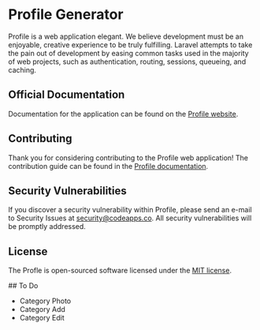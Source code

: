 # Profile Generator

Profile is a web application elegant. We believe development must be an enjoyable, creative experience to be truly fulfilling. Laravel attempts to take the pain out of development by easing common tasks used in the majority of web projects, such as authentication, routing, sessions, queueing, and caching.

## Official Documentation

Documentation for the application can be found on the [Profile website](http://codeapps.co/profile).

## Contributing

Thank you for considering contributing to the Profile web application! The contribution guide can be found in the [Profile documentation](http://codeapps.co/docs/contributions).

## Security Vulnerabilities

If you discover a security vulnerability within Profile, please send an e-mail to Security Issues at security@codeapps.co. All security vulnerabilities will be promptly addressed.

## License

The Profle is open-sourced software licensed under the [MIT license](http://opensource.org/licenses/MIT).

## To Do
- Category Photo
- Category Add
- Category Edit
